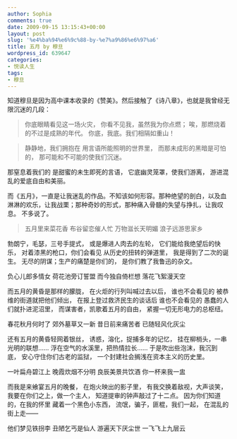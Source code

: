 ```yaml
---
author: Sophia
comments: true
date: 2009-09-15 13:15:43+00:00
layout: post
slug: '%e4%ba%94%e6%9c%88-by-%e7%a9%86%e6%97%a6'
title: 五月 by 穆旦
wordpress_id: 639647
categories:
- 悦读人生
tags:
- 穆旦
---
```


知道穆旦是因为高中课本收录的《赞美》。然后接触了《诗八章》，也就是我曾经无限沉迷的几段：


> 你底眼睛看见这一场火灾，
你看不见我，虽然我为你点燃；
唉，那燃烧着的不过是成熟的年代。
你底，我底。我们相隔如重山！




> 静静地，我们拥抱在
用言语所能照明的世界里，
而那未成形的黑暗是可怕的，
那可能和不可能的使我们沉迷。

那窒息着我们的
是甜蜜的未生即死的言语，
它底幽灵笼罩，使我们游离，
游进混乱的爱底自由和美丽。


而《五月》，一直是让我迷乱的作品。不知该如何形容。那种绝望的剖白，以及血淋淋的欢乐，让我战栗；那种奇妙的形式，那种痛入骨髓的失望与挣扎，让我叹息。
不多说了。





> 五月里来菜花香
布谷留恋催人忙
万物滋长天明媚
浪子远游思家乡

勃朗宁，毛瑟，三号手提式，
或是爆进人肉去的左轮，
它们能给我绝望后的快乐，
对着漆黑的枪口，你们会看见
从历史的扭转的弹道里，
我是得到了二次的诞生。
无尽的阴谋；生产的痛楚是你们的，
是你们教了我鲁迅的杂文。

负心儿郎多情女
荷花池旁订誓盟
而今独自倚栏想
落花飞絮漫天空

而五月的黄昏是那样的朦胧，
在火炬的行列叫喊过去以后，
谁也不会看见的
被恭维的街道就把他们倾出，
在报上登过救济民生的谈话后
谁也不会看见的
愚蠢的人们就扑进泥沼里，
而谋害者，凯歌着五月的自由，
紧握一切无形电力的总枢纽。

春花秋月何时了
郊外墓草又一新
昔日前来痛苦者
已随轻风化灰尘

还有五月的黄昏轻网着银丝，
诱惑，溶化，捉捕多年的记忆，
挂在柳梢头，一串光明的联想……
浮在空气的水溪里，把热情拉长……
于是吹出些泡沫，我沉到底，
安心守住你们古老的监狱，
一个封建社会搁浅在资本主义的历史里。

一叶扁舟碧江上
晚霞炊烟不分明
良辰美景共饮酒
你一杯来我一盅

而我是来飨宴五月的晚餐，
在炮火映出的影子里，
有我交换着敌视，大声谈笑，
我要在你们之上，做一个主人，
知道提审的钟声敲过了十二点。
因为你们知道的，在我的怀里
藏着一个黑色小东西，
流氓，骗子，匪棍，我们一起，
在混乱的街上走——

他们梦见铁拐李
丑陋乞丐是仙人
游遍天下厌尘世
一飞飞上九层云
